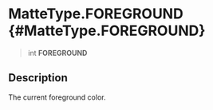 MatteType.FOREGROUND {#MatteType.FOREGROUND}
====================

> int **FOREGROUND**

Description
-----------

The current foreground color.
